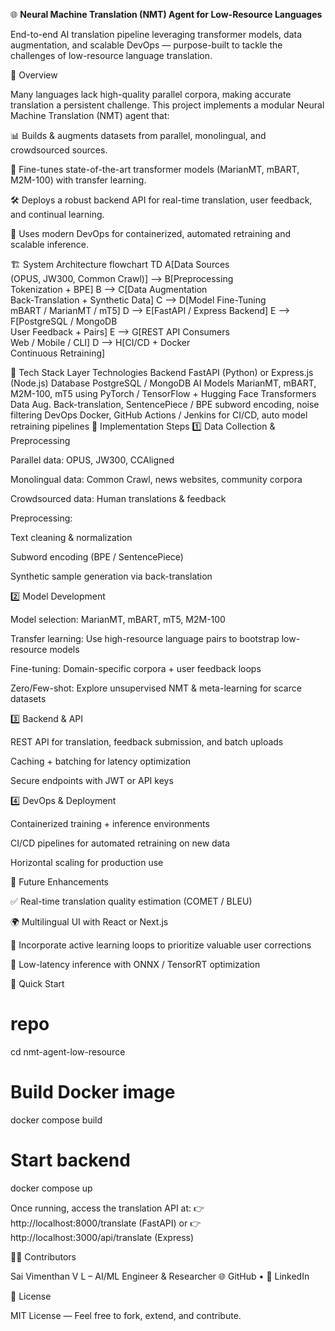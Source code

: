 🌐 **Neural Machine Translation (NMT) Agent for Low-Resource Languages**

End-to-end AI translation pipeline leveraging transformer models, data augmentation, and scalable DevOps — purpose-built to tackle the challenges of low-resource language translation.

🧭 Overview

Many languages lack high-quality parallel corpora, making accurate translation a persistent challenge.
This project implements a modular Neural Machine Translation (NMT) agent that:

📊 Builds & augments datasets from parallel, monolingual, and crowdsourced sources.

🧠 Fine-tunes state-of-the-art transformer models (MarianMT, mBART, M2M-100) with transfer learning.

🛠️ Deploys a robust backend API for real-time translation, user feedback, and continual learning.

🚀 Uses modern DevOps for containerized, automated retraining and scalable inference.

🏗️ System Architecture
flowchart TD
    A[Data Sources<br>(OPUS, JW300, Common Crawl)] --> B[Preprocessing<br>Tokenization + BPE]
    B --> C[Data Augmentation<br>Back-Translation + Synthetic Data]
    C --> D[Model Fine-Tuning<br>mBART / MarianMT / mT5]
    D --> E[FastAPI / Express Backend]
    E --> F[PostgreSQL / MongoDB<br>User Feedback + Pairs]
    E --> G[REST API Consumers<br>Web / Mobile / CLI]
    D --> H[CI/CD + Docker<br>Continuous Retraining]

🧰 Tech Stack
Layer	      Technologies
Backend	      FastAPI (Python) or Express.js (Node.js)
Database	  PostgreSQL / MongoDB
AI Models	MarianMT, mBART, M2M-100, mT5 using PyTorch / TensorFlow + Hugging Face Transformers
Data Aug.	Back-translation, SentencePiece / BPE subword encoding, noise filtering
DevOps	Docker, GitHub Actions / Jenkins for CI/CD, auto model retraining pipelines
📂 Implementation Steps
1️⃣ Data Collection & Preprocessing

Parallel data: OPUS, JW300, CCAligned

Monolingual data: Common Crawl, news websites, community corpora

Crowdsourced data: Human translations & feedback

Preprocessing:

Text cleaning & normalization

Subword encoding (BPE / SentencePiece)

Synthetic sample generation via back-translation

2️⃣ Model Development

Model selection: MarianMT, mBART, mT5, M2M-100

Transfer learning: Use high-resource language pairs to bootstrap low-resource models

Fine-tuning: Domain-specific corpora + user feedback loops

Zero/Few-shot: Explore unsupervised NMT & meta-learning for scarce datasets

3️⃣ Backend & API

REST API for translation, feedback submission, and batch uploads

Caching + batching for latency optimization

Secure endpoints with JWT or API keys

4️⃣ DevOps & Deployment

Containerized training + inference environments

CI/CD pipelines for automated retraining on new data

Horizontal scaling for production use

🧪 Future Enhancements

✅ Real-time translation quality estimation (COMET / BLEU)

🌍 Multilingual UI with React or Next.js

🧬 Incorporate active learning loops to prioritize valuable user corrections

🦾 Low-latency inference with ONNX / TensorRT optimization

🚀 Quick Start
# repo
cd nmt-agent-low-resource

# Build Docker image
docker compose build

# Start backend
docker compose up


Once running, access the translation API at:
👉 http://localhost:8000/translate (FastAPI)
or
👉 http://localhost:3000/api/translate (Express)

🧑‍💻 Contributors

Sai Vimenthan V L – AI/ML Engineer & Researcher
🌐 GitHub
 • 💼 LinkedIn

📜 License

MIT License — Feel free to fork, extend, and contribute.
